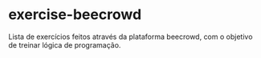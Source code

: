 # exercise-beecrowd
Lista de exercícios feitos através da plataforma beecrowd, com o objetivo de treinar lógica de programação.
